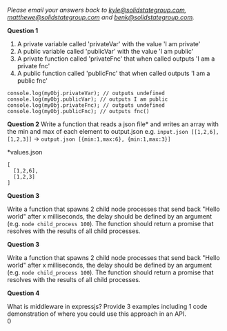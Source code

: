  *Please email your answers back to kyle@solidstategroup.com, matthewe@solidstategroup.com and benk@solidstategroup.com.*

**Question 1**

1. A private variable called 'privateVar' with the value 'I am private'
2. A public variable called 'publicVar' with the value 'I am public'
3. A private function called 'privateFnc' that when called outputs 'I am a private fnc'
4. A public function called 'publicFnc' that when called outputs 'I am a public     fnc'


```
console.log(myObj.privateVar); // outputs undefined
console.log(myObj.publicVar); // outputs I am public
console.log(myObj.privateFnc); // outputs undefined
console.log(myObj.publicFnc); // outputs fnc()
```

**Question 2** 
Write a function that reads a json file* and writes an array with the min and max of each element  to output.json e.g. ```input.json [[1,2,6],[1,2,3]]``` ->  ```output.json [{min:1,max:6}, {min:1,max:3}]``` 

*values.json

```
[
  [1,2,6],
  [1,2,3]
]
```

**Question 3** 

Write a function that spawns 2 child node processes that send back "Hello world" after x milliseconds, the delay should be defined by an argument (e.g. ```node child_process 100```). The function should return a promise that resolves with the results of all child processes.

**Question 3** 

Write a function that spawns 2 child node processes that send back "Hello world" after x milliseconds, the delay should be defined by an argument (e.g. ```node child_process 100```). The function should return a promise that resolves with the results of all child processes.

**Question 4**

What is middleware in expressjs? Provide 3 examples including 1 code demonstration of where you could use this approach in an API.  
0

